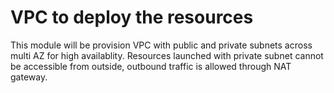 
  # VPC to deploy the resources




This module will be provision VPC with public and private subnets across multi AZ for high availablity. Resources launched with private subnet cannot be accessible from outside, outbound traffic is allowed through NAT gateway.


